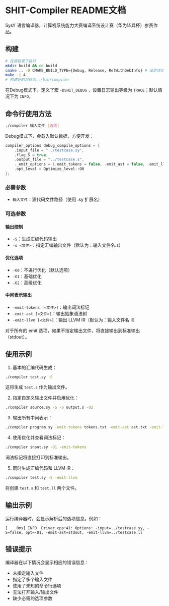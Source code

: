 # SHIT-Compiler README文档
SysY 语言编译器，计算机系统能力大赛编译系统设计赛（华为毕昇杯）参赛作品。

## 构建
```bash
# 在根目录下执行
mkdir build && cd build
cmake .. -D CMAKE_BUILD_TYPE={Debug, Release, RelWithDebInfo} # 设定优化等级
make -j 4
# 构建好的目标为../bin/compiler
```

在Debug模式下，定义了宏 `-DSHIT_DEBUG` ，设置日志输出等级为 `TRACE`；默认情况下为 `INFO`。

## 命令行使用方法

```bash
./compiler 输入文件 [选项]
```

Debug模式下，会载入默认数据，方便开发：
```c++
compiler_options debug_compile_options = {
    .input_file = "../testcase.sy",
    .flag_S = true,
    .output_file = "../testcase.s",
    ._emit_options = {.emit_tokens = false, .emit_ast = false, .emit_llvm = true},
    .opt_level = Optimize_level::O0
};
```

### 必需参数

- `输入文件`：源代码文件路径（使用 .sy 扩展名）

### 可选参数

#### 输出控制
- `-S`：生成汇编代码输出
- `-o <文件>`：指定汇编输出文件（默认为：输入文件名.s）

#### 优化选项
- `-O0`：不进行优化（默认选项）
- `-O1`：基础优化
- `-O2`：高级优化

#### 中间表示输出
- `-emit-tokens [<文件>]`：输出词法标记
- `-emit-ast [<文件>]`：输出抽象语法树
- `-emit-llvm [<文件>]`：输出 LLVM IR（默认为：输入文件名.ll）

对于所有的 emit 选项，如果不指定输出文件，将直接输出到标准输出（stdout）。

## 使用示例

1. 基本的汇编代码生成：
```bash
./compiler test.sy -S
```
这将生成 `test.s` 作为输出文件。

2. 指定自定义输出文件并启用优化：
```bash
./compiler source.sy -S -o output.s -O2
```

3. 输出所有中间表示：
```bash
./compiler program.sy -emit-tokens tokens.txt -emit-ast ast.txt -emit-llvm ir.ll
```

4. 使用优化并查看词法标记：
```bash
./compiler input.sy -O1 -emit-tokens
```
词法标记将直接打印到标准输出。

5. 同时生成汇编代码和 LLVM IR：
```bash
./compiler test.sy -S -emit-llvm
```
将创建 `test.s` 和 `test.ll` 两个文件。

## 输出示例

运行编译器时，会显示解析后的选项信息。例如：
```
[    0ms] INFO  Driver.cpp:41: Options: -input=../testcase.sy, -S=false, opt=-O1, -emit-ast=stdout, -emit-llvm=../testcase.ll
```

## 错误提示

编译器在以下情况会显示相应的错误信息：

- 未指定输入文件
- 指定了多个输入文件
- 使用了未知的命令行选项
- 无法打开输入/输出文件
- 缺少必需的选项参数